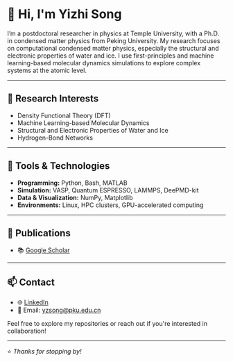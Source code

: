 # 👋 Hi, I'm Yizhi Song

I’m a postdoctoral researcher in physics at Temple University, with a Ph.D. in condensed matter physics from Peking University. My research focuses on computational condensed matter physics, especially the structural and electronic properties of water and ice. I use first-principles and machine learning-based molecular dynamics simulations to explore complex systems at the atomic level.

---

## 🧪 Research Interests

- Density Functional Theory (DFT)
- Machine Learning-based Molecular Dynamics
- Structural and Electronic Properties of Water and Ice
- Hydrogen-Bond Networks

---

## 🔧 Tools & Technologies

- **Programming:** Python, Bash, MATLAB
- **Simulation:** VASP, Quantum ESPRESSO, LAMMPS, DeePMD-kit
- **Data & Visualization:** NumPy, Matplotlib
- **Environments:** Linux, HPC clusters, GPU-accelerated computing

---

## 📄 Publications

- 📚 [Google Scholar](https://scholar.google.com/citations?hl=en&user=663tOzAAAAAJ)

---

## 📫 Contact

- 🌐 [LinkedIn](https://www.linkedin.com/in/yizhi-song-8b97912b7)
- 📧 Email: yzsong@pku.edu.cn

Feel free to explore my repositories or reach out if you're interested in collaboration!

---

⭐ _Thanks for stopping by!_

